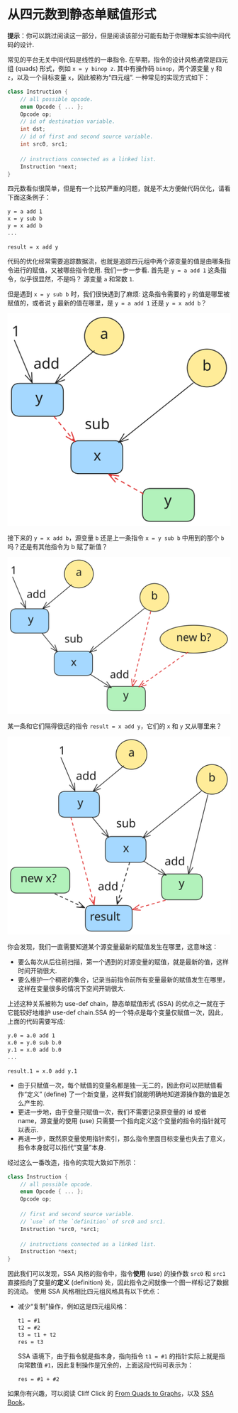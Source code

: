 # 从四元数到静态单赋值形式

**提示**：你可以跳过阅读这一部分，但是阅读该部分可能有助于你理解本实验中间代码的设计.

常见的平台无关中间代码是线性的一串指令.
在早期，指令的设计风格通常是四元组 (quads) 形式，例如 `x = y binop z`.
其中有操作码 `binop`，两个源变量 `y` 和 `z`，以及一个目标变量 `x`，因此被称为“四元组”.
一种常见的实现方式如下：

```cpp
class Instruction {
    // all possible opcode.
    enum Opcode { ... };
    Opcode op;
    // id of destination variable.
    int dst;
    // id of first and second source variable.
    int src0, src1;

    // instructions connected as a linked list.
    Instruction *next;
}
```

四元数看似很简单，但是有一个比较严重的问题，就是不太方便做代码优化，请看下面这条例子：

```plaintext
y = a add 1
x = y sub b
y = x add b
...

result = x add y
```

代码的优化经常需要追踪数据流，也就是追踪四元组中两个源变量的值是由哪条指令进行的赋值，又被哪些指令使用.
我们一步一步看.
首先是 `y = a add 1` 这条指令，似乎很显然，不是吗？
源变量 `a` 和常数 `1`.

但是遇到 `x = y sub b` 时，我们很快遇到了麻烦: 这条指令需要的 `y` 的值是哪里被赋值的，或者说 `y` 最新的值在哪里，是 `y = a add 1` 还是 `y = x add b`？

![dfg01](../images/dfg01.svg)

接下来的 `y = x add b`，源变量 `b` 还是上一条指令 `x = y sub b` 中用到的那个 `b` 吗？还是有其他指令为 b 赋了新值？

![dfg02](../images/dfg02.svg)

某一条和它们隔得很远的指令 `result = x add y`，它们的 `x` 和 `y` 又从哪里来？

![dfg03](../images/dfg03.svg)

你会发现，我们一直需要知道某个源变量最新的赋值发生在哪里，这意味这：

- 要么每次从后往前扫描，第一个遇到的对源变量的赋值，就是最新的值，这样时间开销很大.
- 要么维护一个稠密的集合，记录当前指令前所有变量最新的赋值发生在哪里，这样在变量很多的情况下空间开销很大.

上述这种关系被称为 use-def chain，静态单赋值形式 (SSA) 的优点之一就在于它能较好地维护 use-def chain.SSA 的一个特点是每个变量仅赋值一次，因此，上面的代码需要写成:

```plaintext
y.0 = a.0 add 1
x.0 = y.0 sub b.0
y.1 = x.0 add b.0
...

result.1 = x.0 add y.1
```

- 由于只赋值一次，每个赋值的变量名都是独一无二的，因此你可以把赋值看作“定义” (define) 了一个新变量，这样我们就能明确地知道源操作数的值是怎么产生的.
- 更进一步地，由于变量只赋值一次，我们不需要记录原变量的 id 或者 name，源变量的使用 (use) 只需要一个指向定义这个变量的指令的指针就可以表示.
- 再进一步，既然原变量使用指针索引，那么指令里面目标变量也失去了意义，指令本身就可以指代“变量”本身.

经过这么一番改造，指令的实现大致如下所示：

```cpp
class Instruction {
    // all possible opcode.
    enum Opcode { ... };
    Opcode op;

    // first and second source variable.
    // `use` of the `definition` of src0 and src1.
    Instruction *src0, *src1;

    // instructions connected as a linked list.
    Instruction *next;
}
```

因此我们可以发现，SSA 风格的指令中，指令**使用** (use) 的操作数 `src0` 和 `src1` 直接指向了变量的**定义** (definition) 处，因此指令之间就像一个图一样标记了数据的流动。
使用 SSA 风格相比四元组风格具有以下优点：

- 减少“复制”操作，例如这是四元组风格：
    ```
    t1 = #1
    t2 = #2
    t3 = t1 + t2
    res = t3
    ```
    SSA 语境下，由于指令就是指本身，指向指令 `t1 = #1` 的指针实际上就是指向常数值 `#1`，因此复制操作是冗余的，上面这段代码可表示为：
    ```
    res = #1 + #2
    ```


如果你有兴趣，可以阅读 Cliff Click 的 [From Quads to Graphs](http://softlib.rice.edu/pub/CRPC-TRs/reports/CRPC-TR93366-S.pdf)，以及 [SSA Book](https://link.springer.com/book/10.1007/978-3-030-80515-9)。


